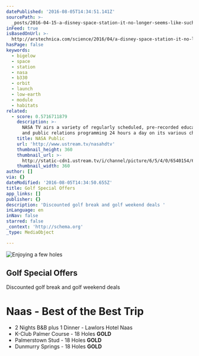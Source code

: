 ```yaml
---
datePublished: '2016-08-05T14:34:51.141Z'
sourcePath: >-
  _posts/2016-04-15-a-disney-space-station-it-no-longer-seems-like-such-a-goofy.md
inFeed: true
isBasedOnUrl: >-
  http://arstechnica.com/science/2016/04/a-disney-space-station-it-no-longer-seems-like-such-a-goofy-idea/
hasPage: false
keywords:
  - bigelow
  - space
  - station
  - nasa
  - b330
  - orbit
  - launch
  - low-earth
  - module
  - habitats
related:
  - score: 0.5716711879
    description: >-
      NASA TV airs a variety of regularly scheduled, pre-recorded educational
      and public relations programming 24 hours a day on its various channels.
    title: NASA Public
    url: 'http://www.ustream.tv/nasahdtv'
    thumbnail_height: 360
    thumbnail_url: >-
      http://static-cdn1.ustream.tv/i/channel/picture/6/5/4/0/6540154/6540154_nasatv_public_hr_1330361732,640x360,b:1.jpg
    thumbnail_width: 360
author: []
via: {}
dateModified: '2016-08-05T14:34:50.655Z'
title: Golf Special Offers
app_links: []
publisher: {}
description: 'Discounted golf break and golf weekend deals '
inLanguage: en
inNav: false
starred: false
_context: 'http://schema.org'
_type: MediaObject

---
```

![Enjoying a few holes ](https://the-grid-user-content.s3-us-west-2.amazonaws.com/13a6bad1-7abd-4160-8d83-621cf6e477bf.jpg)

## Golf Special Offers

Discounted golf break and golf weekend deals 

# Naas - Best of the Best Trip

* 2 Nights B&B plus 1 Dinner - Lawlors Hotel Naas
* K-Club Palmer Course - 18 Holes **GOLD**
* Palmerstown Stud - 18 Holes **GOLD**
* Dunmurry Springs - 18 Holes **GOLD**